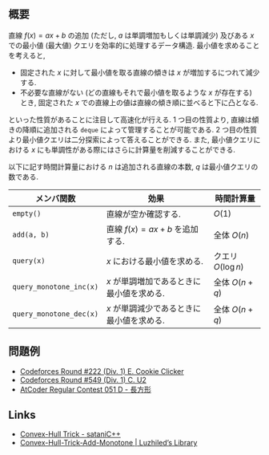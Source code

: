 ## 概要
直線 $f(x) = ax + b$ の追加 (ただし, $a$ は単調増加もしくは単調減少) 及びある $x$ での最小値 (最大値) クエリを効率的に処理するデータ構造.
最小値を求めることを考えると,

- 固定された $x$ に対して最小値を取る直線の傾きは $x$ が増加するにつれて減少する.
- 不必要な直線がない (どの直線もそれで最小値を取るような $x$ が存在する) とき, 固定された $x$ での直線上の値は直線の傾き順に並べると下に凸となる.

といった性質があることに注目して高速化が行える. 1 つ目の性質より, 直線は傾きの降順に追加される `deque` によって管理することが可能である. 2 つ目の性質より最小値クエリは二分探索によって答えることができる. また, 最小値クエリにおける $x$ にも単調性がある際にはさらに計算量を削減することができる.

以下に記す時間計算量における $n$ は追加される直線の本数, $q$ は最小値クエリの数である.

| メンバ関数              | 効果                                      | 時間計算量         |
| ----------------------- | ----------------------------------------- | ------------------ |
| `empty()`               | 直線が空か確認する.                       | $O(1)$             |
| `add(a, b)`             | 直線 $f(x) = ax + b$ を追加する.          | 全体 $O(n)$        |
| `query(x)`              | $x$ における最小値を求める.               | クエリ $O(\log n)$ |
| `query_monotone_inc(x)` | $x$ が単調増加であるときに最小値を求める. | 全体 $O(n + q)$    |
| `query_monotone_dec(x)` | $x$ が単調減少であるときに最小値を求める. | 全体 $O(n + q)$    |

## 問題例
- [Codeforces Round #222 (Div. 1) E. Cookie Clicker](https://codeforces.com/contest/377/problem/E)
- [Codeforces Round #549 (Div. 1) C. U2](https://codeforces.com/contest/1142/problem/C)
- [AtCoder Regular Contest 051 D - 長方形](https://atcoder.jp/contests/arc051/tasks/arc051_d)

## Links
- [Convex-Hull Trick - sataniC++](https://satanic0258.hatenablog.com/entry/2016/08/16/181331)
- [Convex-Hull-Trick-Add-Monotone \| Luzhiled’s Library](https://ei1333.github.io/library/structure/convex-hull-trick/convex-hull-trick-add-monotone.cpp)
